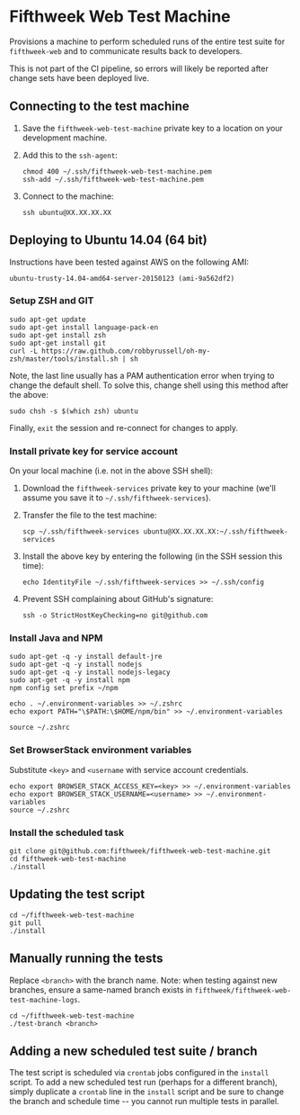 # Fifthweek Web Test Machine

Provisions a machine to perform scheduled runs of the entire test suite for `fifthweek-web` and to communicate results back to developers.

This is not part of the CI pipeline, so errors will likely be reported after change sets have been deployed live.

## Connecting to the test machine

1.  Save the `fifthweek-web-test-machine` private key to a location on your development machine.

2.  Add this to the `ssh-agent`:

        chmod 400 ~/.ssh/fifthweek-web-test-machine.pem
        ssh-add ~/.ssh/fifthweek-web-test-machine.pem

3.  Connect to the machine:

        ssh ubuntu@XX.XX.XX.XX

## Deploying to Ubuntu 14.04 (64 bit)

Instructions have been tested against AWS on the following AMI: 

    ubuntu-trusty-14.04-amd64-server-20150123 (ami-9a562df2)

### Setup ZSH and GIT

    sudo apt-get update
    sudo apt-get install language-pack-en
    sudo apt-get install zsh
    sudo apt-get install git
    curl -L https://raw.github.com/robbyrussell/oh-my-zsh/master/tools/install.sh | sh

Note, the last line usually has a PAM authentication error when trying to change the default shell. To solve this, change shell using this method after the above:

    sudo chsh -s $(which zsh) ubuntu

Finally, `exit` the session and re-connect for changes to apply.

### Install private key for service account

On your local machine (i.e. not in the above SSH shell):

1.  Download the `fifthweek-services` private key to your machine (we'll assume you save it to `~/.ssh/fifthweek-services`).

2.  Transfer the file to the test machine:

        scp ~/.ssh/fifthweek-services ubuntu@XX.XX.XX.XX:~/.ssh/fifthweek-services

3.  Install the above key by entering the following (in the SSH session this time):

        echo IdentityFile ~/.ssh/fifthweek-services >> ~/.ssh/config

4.  Prevent SSH complaining about GitHub's signature:

        ssh -o StrictHostKeyChecking=no git@github.com

### Install Java and NPM

    sudo apt-get -q -y install default-jre
    sudo apt-get -q -y install nodejs
    sudo apt-get -q -y install nodejs-legacy
    sudo apt-get -q -y install npm
    npm config set prefix ~/npm

    echo . ~/.environment-variables >> ~/.zshrc
    echo export PATH="\$PATH:\$HOME/npm/bin" >> ~/.environment-variables

    source ~/.zshrc

### Set BrowserStack environment variables

Substitute `<key>` and `<username` with service account credentials.

    echo export BROWSER_STACK_ACCESS_KEY=<key> >> ~/.environment-variables
    echo export BROWSER_STACK_USERNAME=<username> >> ~/.environment-variables
    source ~/.zshrc

### Install the scheduled task

    git clone git@github.com:fifthweek/fifthweek-web-test-machine.git
    cd fifthweek-web-test-machine
    ./install

## Updating the test script

    cd ~/fifthweek-web-test-machine
    git pull
    ./install

## Manually running the tests

Replace `<branch>` with the branch name. Note: when testing against new branches, ensure a same-named branch exists in `fifthweek/fifthweek-web-test-machine-logs`.

    cd ~/fifthweek-web-test-machine
    ./test-branch <branch>

## Adding a new scheduled test suite / branch

The test script is scheduled via `crontab` jobs configured in the `install` script. To add a new scheduled test run (perhaps for a different branch), simply duplicate a `crontab` line in the `install` script and be sure to change the branch and schedule time -- you cannot run multiple tests in parallel.
